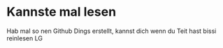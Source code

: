 # Kannste mal lesen
Hab mal so nen Github Dings erstellt, kannst dich wenn du Teit hast bissi reinlesen LG 
